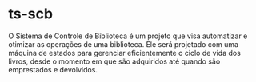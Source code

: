 # ts-scb
O Sistema de Controle de Biblioteca é um projeto que visa automatizar e otimizar as operações de uma biblioteca. Ele será projetado com uma máquina de estados para gerenciar eficientemente o ciclo de vida dos livros, desde o momento em que são adquiridos até quando são emprestados e devolvidos.
